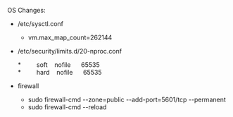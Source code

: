 OS Changes:

  * /etc/sysctl.conf 
    * vm.max_map_count=262144 


  * /etc/security/limits.d/20-nproc.conf 

     *         soft    nofile      65535    
     *         hard    nofile      65535

 * firewall
    *  sudo firewall-cmd --zone=public --add-port=5601/tcp --permanent 
    *  sudo firewall-cmd --reload
